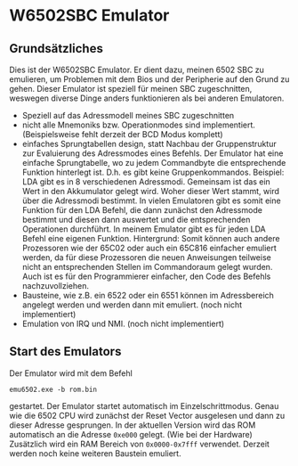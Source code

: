 # W6502SBC Emulator

## Grundsätzliches

Dies ist der W6502SBC Emulator. Er dient dazu, meinen 6502 SBC zu emulieren, um Problemen mit dem Bios und der Peripherie auf den Grund zu gehen. Dieser Emulator ist speziell für meinen SBC zugeschnitten, weswegen diverse Dinge anders funktionieren als bei anderen Emulatoren. 

- Speziell auf das Adressmodell meines SBC zugeschnitten
- nicht alle Mnemoniks bzw. Operationmodes sind implementiert. (Beispielsweise fehlt derzeit der BCD Modus komplett)
- einfaches Sprungtabellen design, statt Nachbau der Gruppenstruktur zur Evaluierung des Adressmodes eines Befehls. Der Emulator hat eine einfache Sprungtabelle, wo zu jedem Commandbyte die entsprechende Funktion hinterlegt ist. D.h. es gibt keine Gruppenkommandos. Beispiel: LDA gibt es in 8 verschiedenen Adressmodi. Gemeinsam ist das ein Wert in den Akkumulator gelegt wird. Woher dieser Wert stammt, wird über die Adressmodi bestimmt. In vielen Emulatoren gibt es somit eine Funktion für den LDA Befehl, die dann zunächst den Adressmode bestimmt und diesen dann auswertet und die entsprechenden Operationen durchführt. In meinem Emulator gibt es für jeden LDA Befehl eine eigenen Funktion. 
  Hintergrund: Somit können auch andere Prozessoren wie der 65C02 oder auch ein 65C816 einfacher emuliert werden, da für diese Prozessoren die neuen Anweisungen teilweise nicht an entsprechenden Stellen im Commandoraum gelegt wurden. 
  Auch ist es für den Programmierer einfacher, den Code des Befehls nachzuvollziehen.
- Bausteine, wie z.B. ein 6522 oder ein 6551 können im Adressbereich angelegt werden und werden dann mit emuliert. (noch nicht implementiert)
- Emulation von IRQ und NMI. (noch nicht implementiert) 

## Start des Emulators

Der Emulator wird mit dem Befehl 

```
emu6502.exe -b rom.bin  
```

gestartet. Der Emulator startet automatisch im Einzelschrittmodus. Genau wie die 6502 CPU wird zunächst der Reset Vector ausgelesen und dann zu dieser Adresse gesprungen. In der aktuellen Version wird das ROM automatisch an die Adresse `0xe000` gelegt. (Wie bei der Hardware) Zusätzlich wird ein RAM Bereich von `0x0000-0x7fff` verwendet. Derzeit werden noch keine weiteren Baustein emuliert. 